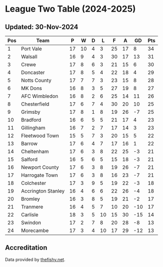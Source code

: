 # League Two Table (2024-2025)
## Updated: 30-Nov-2024

| Pos | Team | P | W | D | L | F | A | GD | Pts |
| --- | --- | --- | --- | --- | --- | --- | --- | --- | --- |
| 1 | Port Vale | 17 | 10 | 4 | 3 | 25 | 17 | 8 | 34 |
| 2 | Walsall | 16 | 9 | 4 | 3 | 30 | 17 | 13 | 31 |
| 3 | Crewe | 17 | 8 | 6 | 3 | 21 | 15 | 6 | 30 |
| 4 | Doncaster | 17 | 8 | 5 | 4 | 22 | 18 | 4 | 29 |
| 5 | Notts County | 17 | 7 | 7 | 3 | 23 | 15 | 8 | 28 |
| 6 | MK Dons | 16 | 8 | 3 | 5 | 27 | 19 | 8 | 27 |
| 7 | AFC Wimbledon | 16 | 8 | 2 | 6 | 25 | 14 | 11 | 26 |
| 8 | Chesterfield | 17 | 6 | 7 | 4 | 30 | 20 | 10 | 25 |
| 9 | Grimsby | 17 | 8 | 1 | 8 | 19 | 26 | -7 | 25 |
| 10 | Bradford | 16 | 6 | 5 | 5 | 21 | 17 | 4 | 23 |
| 11 | Gillingham | 16 | 7 | 2 | 7 | 17 | 14 | 3 | 23 |
| 12 | Fleetwood Town | 15 | 5 | 7 | 3 | 20 | 15 | 5 | 22 |
| 13 | Barrow | 17 | 6 | 4 | 7 | 17 | 16 | 1 | 22 |
| 14 | Cheltenham | 17 | 6 | 3 | 8 | 22 | 25 | -3 | 21 |
| 15 | Salford | 16 | 5 | 6 | 5 | 15 | 18 | -3 | 21 |
| 16 | Newport County | 17 | 6 | 3 | 8 | 19 | 26 | -7 | 21 |
| 17 | Harrogate Town | 17 | 6 | 3 | 8 | 16 | 23 | -7 | 21 |
| 18 | Colchester | 17 | 3 | 9 | 5 | 19 | 22 | -3 | 18 |
| 19 | Accrington Stanley | 16 | 4 | 6 | 6 | 22 | 26 | -4 | 18 |
| 20 | Bromley | 16 | 3 | 8 | 5 | 19 | 21 | -2 | 17 |
| 21 | Tranmere | 16 | 4 | 5 | 7 | 10 | 20 | -10 | 17 |
| 22 | Carlisle | 18 | 3 | 5 | 10 | 15 | 30 | -15 | 14 |
| 23 | Swindon | 17 | 2 | 7 | 8 | 20 | 28 | -8 | 13 |
| 24 | Morecambe | 17 | 3 | 4 | 10 | 17 | 29 | -12 | 13 |

## Accreditation 

Data provided by [thefishy.net](https://www.thefishy.net/).